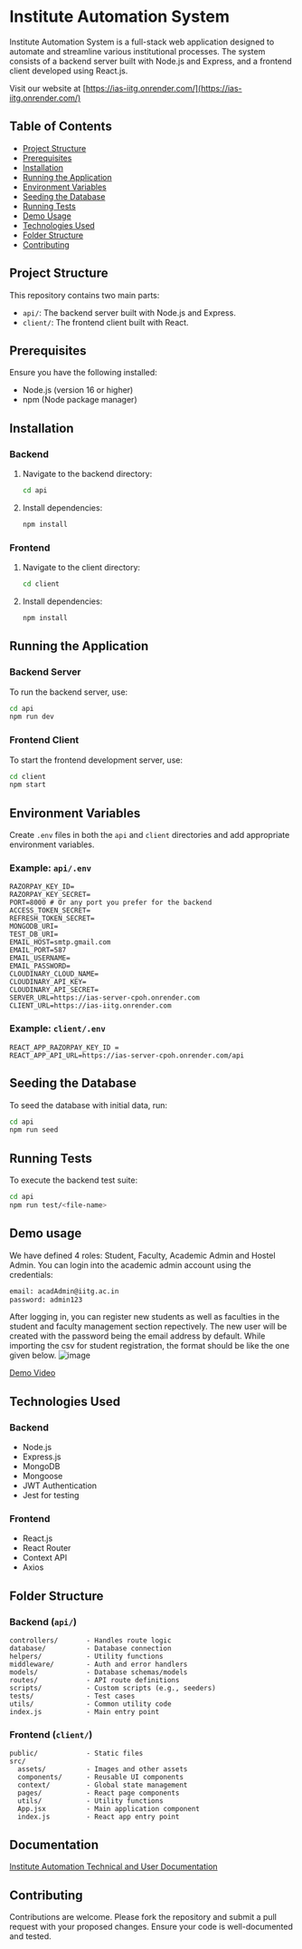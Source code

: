 # Institute Automation System

Institute Automation System is a full-stack web application designed to automate and streamline various institutional processes. The system consists of a backend server built with Node.js and Express, and a frontend client developed using React.js.

Visit our website at [https://ias-iitg.onrender.com/](https://ias-iitg.onrender.com/)

## Table of Contents

- [Project Structure](#project-structure)
- [Prerequisites](#prerequisites)
- [Installation](#installation)
- [Running the Application](#running-the-application)
- [Environment Variables](#environment-variables)
- [Seeding the Database](#seeding-the-database)
- [Running Tests](#running-tests)
- [Demo Usage](#demo-usage)
- [Technologies Used](#technologies-used)
- [Folder Structure](#folder-structure)
- [Contributing](#contributing)

## Project Structure

This repository contains two main parts:

- `api/`: The backend server built with Node.js and Express.
- `client/`: The frontend client built with React.

## Prerequisites

Ensure you have the following installed:

- Node.js (version 16 or higher)
- npm (Node package manager)

## Installation

### Backend

1. Navigate to the backend directory:
    ```bash
    cd api
    ```
2. Install dependencies:
    ```bash
    npm install
    ```

### Frontend

1. Navigate to the client directory:
    ```bash
    cd client
    ```
2. Install dependencies:
    ```bash
    npm install
    ```

## Running the Application

### Backend Server

To run the backend server, use:

```bash
cd api
npm run dev
```

### Frontend Client

To start the frontend development server, use:

```bash
cd client
npm start
```

## Environment Variables

Create `.env` files in both the `api` and `client` directories and add appropriate environment variables.

### Example: `api/.env`

```
RAZORPAY_KEY_ID= 
RAZORPAY_KEY_SECRET= 
PORT=8000 # Or any port you prefer for the backend
ACCESS_TOKEN_SECRET=
REFRESH_TOKEN_SECRET=
MONGODB_URI=
TEST_DB_URI=
EMAIL_HOST=smtp.gmail.com
EMAIL_PORT=587
EMAIL_USERNAME=
EMAIL_PASSWORD=
CLOUDINARY_CLOUD_NAME=
CLOUDINARY_API_KEY=
CLOUDINARY_API_SECRET=
SERVER_URL=https://ias-server-cpoh.onrender.com
CLIENT_URL=https://ias-iitg.onrender.com
```

### Example: `client/.env`

```
REACT_APP_RAZORPAY_KEY_ID = 
REACT_APP_API_URL=https://ias-server-cpoh.onrender.com/api
```

## Seeding the Database

To seed the database with initial data, run:

```bash
cd api
npm run seed
```

## Running Tests

To execute the backend test suite:

```bash
cd api
npm run test/<file-name>
```

## Demo usage
We have defined 4 roles: Student, Faculty, Academic Admin and Hostel Admin.
You can login into the academic admin account using the credentials:
```bash
email: acadAdmin@iitg.ac.in
password: admin123
```
After logging in, you can register new students as well as faculties in the student and faculty management section repectively. The new user will be created with the password being the email address by default.
While importing the csv for student registration, the format should be like the one given below.
![image](https://github.com/user-attachments/assets/fde7ad0c-67b4-4354-b1ac-e7a5b449b665)

[Demo Video](https://iitgoffice-my.sharepoint.com/:v:/g/personal/c_divyansh_iitg_ac_in/EWkq4maSYMdKnj7lKlGiuI4B6Wom33fGb0Mzx2GvS8kPMg?nav=eyJyZWZlcnJhbEluZm8iOnsicmVmZXJyYWxBcHAiOiJPbmVEcml2ZUZvckJ1c2luZXNzIiwicmVmZXJyYWxBcHBQbGF0Zm9ybSI6IldlYiIsInJlZmVycmFsTW9kZSI6InZpZXciLCJyZWZlcnJhbFZpZXciOiJNeUZpbGVzTGlua0NvcHkifX0&e=br8Ts5&referrer=Outlook.Desktop&referrerScenario=email-linkwithoutembed)


## Technologies Used

### Backend

- Node.js
- Express.js
- MongoDB 
- Mongoose 
- JWT Authentication
- Jest for testing

### Frontend

- React.js
- React Router
- Context API
- Axios

## Folder Structure

### Backend (`api/`)

```
controllers/       - Handles route logic
database/          - Database connection
helpers/           - Utility functions
middleware/        - Auth and error handlers
models/            - Database schemas/models
routes/            - API route definitions
scripts/           - Custom scripts (e.g., seeders)
tests/             - Test cases
utils/             - Common utility code
index.js           - Main entry point
```

### Frontend (`client/`)

```
public/            - Static files
src/
  assets/          - Images and other assets
  components/      - Reusable UI components
  context/         - Global state management
  pages/           - React page components
  utils/           - Utility functions
  App.jsx          - Main application component
  index.js         - React app entry point
```
## Documentation
[Institute Automation Technical and User Documentation](https://instituteautomation.netlify.app/)
## Contributing

Contributions are welcome. Please fork the repository and submit a pull request with your proposed changes. Ensure your code is well-documented and tested.
